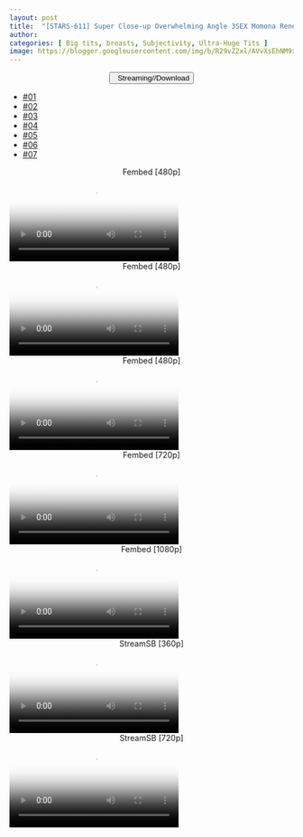 ```yaml
---
layout: post
title:  "[STARS-611] Super Close-up Overwhelming Angle 3SEX Momona Renen SODstar 1 in a million"
author: 
categories: [ Big tits, breasts, Subjectivity, Ultra-Huge Tits ]
image: https://blogger.googleusercontent.com/img/b/R29vZ2xl/AVvXsEhNM9x9d_lBs0BhsdmbuBG5C5hOcY86kk-Spln-bzOvj0MqP6NMBCxikZWxw6NW9tZwAFJcjMT9ElbMZT_j1GTkZDBOA2b-P95GEp8Zij7YzjM4lRWJVXZa7YA5v4HsPrJLBiInSoEc97h7jJjVBwCwfg3BHtC5r-5KKyxRuaZMPvldRXDADaa3efYC/s1600/1stars611pl.jpg
---
```


<center>
<a href="/svr/stars-611">
<button class="btn btn-outline-dark py-2 px-5 d-block w-100 show-comments"><i class="fa fa-external-link"></i> &nbsp; Streaming//Download</button>
</a>
</center>

<div id="utb">
<ul id="udltb">
<li><a href="#tab1">#01</a></li>
<li><a href="#tab2">#02</a></li>
<li><a href="#tab3">#03</a></li>
<li><a href="#tab4">#04</a></li>
<li><a href="#tab5">#05</a></li>
<li><a href="#tab6">#06</a></li>
<li><a href="#tab7">#07</a></li>
</ul>
<div id="udlctn">
<div id="tab1">
<!--- #01 Start --->
<center>Fembed [480p]</center>
<video class='js-player' poster="https://blogger.googleusercontent.com/img/b/R29vZ2xl/AVvXsEhNM9x9d_lBs0BhsdmbuBG5C5hOcY86kk-Spln-bzOvj0MqP6NMBCxikZWxw6NW9tZwAFJcjMT9ElbMZT_j1GTkZDBOA2b-P95GEp8Zij7YzjM4lRWJVXZa7YA5v4HsPrJLBiInSoEc97h7jJjVBwCwfg3BHtC5r-5KKyxRuaZMPvldRXDADaa3efYC/s1600/1stars611pl.jpg" controls playsinline>
  <source src="https://fvs.io/redirector?token=MlZiQ3ZVWWZVZjlJM0JKU2dObE9xbmdmTXVmMEMrWGZuaitZYktTU3c3eGVjSElMMEY0bi85OHFHUml6SE9TNkczUEFMQmhPd2xOVGdOOWVzV0xEUy9kcWpzSkdWOCs1Z0MvL2d3eVdDUHQvbjFQekY5cThDYWw4RE9JOWhJRmlVYTdpYnNsV3cyMlVhVTMwZE5Ba3JSRmNvQXpSOGZkMDorRlhzOTZ1LzY5cXgzR2V1TjJ2SFJBPT0kzPx" type="video/mp4">
</video>
<!--- #01 End --->
</div>
<div id="tab2">
<!--- #02 Start --->
<center>Fembed [480p]</center>
<video class='js-player' poster="https://blogger.googleusercontent.com/img/b/R29vZ2xl/AVvXsEhNM9x9d_lBs0BhsdmbuBG5C5hOcY86kk-Spln-bzOvj0MqP6NMBCxikZWxw6NW9tZwAFJcjMT9ElbMZT_j1GTkZDBOA2b-P95GEp8Zij7YzjM4lRWJVXZa7YA5v4HsPrJLBiInSoEc97h7jJjVBwCwfg3BHtC5r-5KKyxRuaZMPvldRXDADaa3efYC/s1600/1stars611pl.jpg" controls playsinline>
  <source src="https://fvs.io/redirector?token=YXNRdXp1ZFk1SVVkTGNwWTViZE9qYUhWQUh3TzNTZEtodS9VYk8xOGhRK2JJM1RHSCtHWm1ETFczcFRSYXNtZGR2blIvQ1kxUzVpajQyWnZBc2cyK0hOYnRWcFkyNHllYllydk9wMjF6WUh0TWMzVElFVGhJOG8zd2tYcXNIdWt5UjFPUm9YWmk5bVdKTnFTSWxNTnNUK29MQ0dMOENBUDpTKzAvaGg1UWxsZWVGM3hxaFQySUlnPT0U9Ew" type="video/mp4">
</video>
<!--- #02 End --->
</div>
<div id="tab3">
<!--- #03 Start --->
<center>Fembed [480p]</center>
<video class='js-player' poster="https://blogger.googleusercontent.com/img/b/R29vZ2xl/AVvXsEhNM9x9d_lBs0BhsdmbuBG5C5hOcY86kk-Spln-bzOvj0MqP6NMBCxikZWxw6NW9tZwAFJcjMT9ElbMZT_j1GTkZDBOA2b-P95GEp8Zij7YzjM4lRWJVXZa7YA5v4HsPrJLBiInSoEc97h7jJjVBwCwfg3BHtC5r-5KKyxRuaZMPvldRXDADaa3efYC/s1600/1stars611pl.jpg" controls playsinline>
  <source src="https://fvs.io/redirector?token=cjFocUV5WFh2UVhPUWVJcmYzdk5nMCtWdXh3bldmVVA0NHlwM3R6M3ZQVVBYMXQwS0xmcGlYKy9vT25MNFo0Qm80RW4zZStMRmIwNnRvUkNBeUVCUnRwd2MvR010Y0pDbGlUU3hIMWhxQk5NVmpDMFVVMzI4dU1MZTYxdEtwQ0dtRDFpNVlYNjZvMEJaekpmQUFSN28rclBQd0xmZDFCSjo5c29GUCtwRm9renNjQzVFQ3RmMGJRPT0KLcS" type="video/mp4">
</video>
<!--- #03 End --->
</div>
<div id="tab4">
<!--- #04 Start --->
<center>Fembed [720p]</center>
<video class='js-player' poster="https://blogger.googleusercontent.com/img/b/R29vZ2xl/AVvXsEhNM9x9d_lBs0BhsdmbuBG5C5hOcY86kk-Spln-bzOvj0MqP6NMBCxikZWxw6NW9tZwAFJcjMT9ElbMZT_j1GTkZDBOA2b-P95GEp8Zij7YzjM4lRWJVXZa7YA5v4HsPrJLBiInSoEc97h7jJjVBwCwfg3BHtC5r-5KKyxRuaZMPvldRXDADaa3efYC/s1600/1stars611pl.jpg" controls playsinline>
  <source src="https://fvs.io/redirector?token=Zkw0RzhlTHQ0ZUlDMnFsQlpjOG0wVVBNRi9PakJ0OGt1eXNNVHNDdWpJU3hUdy9udUxlSDdsU0lFbjViL25PQ1BpQ3k2OVRHY2lHalJzOGZobVNHWUxaV2RIbnA1dmRvSUxQUU5HN0tLN0loYlFrYkVnZThxSy9GUnhOdUkvbkJOaDMzbTZaTzBBc1RlOHZvNXQwekhwaGJCaUV2K3hRS21nPT06RnNXaWFsMWhvaXBpeEQ1ZU5DVzdnZz09azwx" type="video/mp4">
</video>
<!--- #04 End --->
</div>
<div id="tab5">
<!--- #05 Start --->
<center>Fembed [1080p]</center>
<video class='js-player' poster="https://blogger.googleusercontent.com/img/b/R29vZ2xl/AVvXsEhNM9x9d_lBs0BhsdmbuBG5C5hOcY86kk-Spln-bzOvj0MqP6NMBCxikZWxw6NW9tZwAFJcjMT9ElbMZT_j1GTkZDBOA2b-P95GEp8Zij7YzjM4lRWJVXZa7YA5v4HsPrJLBiInSoEc97h7jJjVBwCwfg3BHtC5r-5KKyxRuaZMPvldRXDADaa3efYC/s1600/1stars611pl.jpg" controls playsinline>
  <source src="https://fvs.io/redirector?token=QlM2ODU5N1JTbGo4WFB4NnhhWDRSYU9YK1lNb0I1ei80REdQbzQzUmFVSkI5SFpCeWJPTW1qTWdKMk9GTmhHVHhEWXdDeHI1L29jUWsxaVdZZVROeUNUTTkwUGV3YTMrdmU1b3hyZWYycWhtODhrWEQrOVZJS3RUR0RMdVNqNHRJUkFFWUlFbHBYOERPNDY2QWpsQzdzT0g5c2FyUk1iamhURT06TXV6dlRRUWkxWnBrWFFxY2UzR1BBQT09dfBq" type="video/mp4">
</video>
<!--- #05 End --->
</div>
<div id="tab6">
<!--- #06 Start --->
<center>StreamSB [360p]</center>
<video class='js-player' poster="https://blogger.googleusercontent.com/img/b/R29vZ2xl/AVvXsEhNM9x9d_lBs0BhsdmbuBG5C5hOcY86kk-Spln-bzOvj0MqP6NMBCxikZWxw6NW9tZwAFJcjMT9ElbMZT_j1GTkZDBOA2b-P95GEp8Zij7YzjM4lRWJVXZa7YA5v4HsPrJLBiInSoEc97h7jJjVBwCwfg3BHtC5r-5KKyxRuaZMPvldRXDADaa3efYC/s1600/1stars611pl.jpg" controls playsinline>
  <source src="https://nvnlgbitjnvgwsehusnh.akamai-cdn-content.com/tysxerk6iw6oj6cdabka3scbflr3zgica6e44rbo5qxuq6igetes7hhuynqa/STARS-611.mp4" type="video/mp4">
</video>
<!--- #06 End --->
</div>
<div id="tab7">
<!--- #07 Start --->
<center>StreamSB [720p]</center>
<video class='js-player' poster="https://blogger.googleusercontent.com/img/b/R29vZ2xl/AVvXsEhNM9x9d_lBs0BhsdmbuBG5C5hOcY86kk-Spln-bzOvj0MqP6NMBCxikZWxw6NW9tZwAFJcjMT9ElbMZT_j1GTkZDBOA2b-P95GEp8Zij7YzjM4lRWJVXZa7YA5v4HsPrJLBiInSoEc97h7jJjVBwCwfg3BHtC5r-5KKyxRuaZMPvldRXDADaa3efYC/s1600/1stars611pl.jpg" controls playsinline>
  <source src="https://nvnlgbitjnvgwsehusnh.akamai-cdn-content.com/tysxerk6iw6oj6cdabka3scbflr3zgica6e44rbo5yxuq6igetera7ux74aa/STARS-611.mp4" type="video/mp4">
</video>
<!--- #07 End --->
</div>
</div>
</div>
